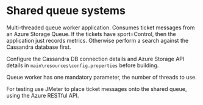 # Shared queue systems

Multi-threaded queue worker application.  Consumes ticket messages from an Azure Storage Queue.  If the tickets have sport=Control, then the application just records metrics.  Otherwise perform a search against the Cassandra database first.

Configure the Cassandra DB connection details and Azure Storage API details in `main\resources\config.properties` before building.

Queue worker has one mandatory parameter, the number of threads to use.

For testing use JMeter to place ticket messages onto the shared queue, using the Azure RESTful API.